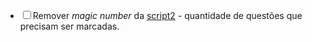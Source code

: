 - <input type="checkbox" unchecked>Remover *magic number* da [script2](./script2.js) - quantidade de questões que precisam ser marcadas.